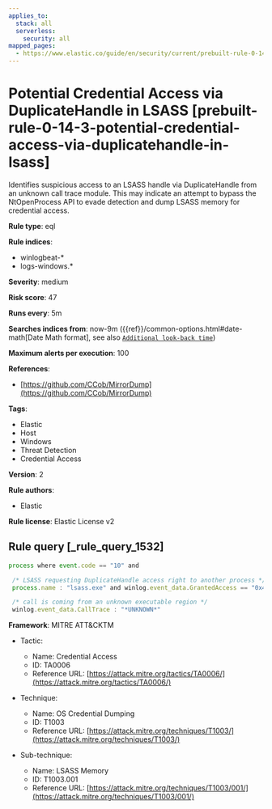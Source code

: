 ```yaml
---
applies_to:
  stack: all
  serverless:
    security: all
mapped_pages:
  - https://www.elastic.co/guide/en/security/current/prebuilt-rule-0-14-3-potential-credential-access-via-duplicatehandle-in-lsass.html
---
```


# Potential Credential Access via DuplicateHandle in LSASS [prebuilt-rule-0-14-3-potential-credential-access-via-duplicatehandle-in-lsass]

Identifies suspicious access to an LSASS handle via DuplicateHandle from an unknown call trace module. This may indicate an attempt to bypass the NtOpenProcess API to evade detection and dump LSASS memory for credential access.

**Rule type**: eql

**Rule indices**:

* winlogbeat-*
* logs-windows.*

**Severity**: medium

**Risk score**: 47

**Runs every**: 5m

**Searches indices from**: now-9m ({{ref}}/common-options.html#date-math[Date Math format], see also [`Additional look-back time`](docs-content://solutions/security/detect-and-alert/create-detection-rule.md#rule-schedule))

**Maximum alerts per execution**: 100

**References**:

* [https://github.com/CCob/MirrorDump](https://github.com/CCob/MirrorDump)

**Tags**:

* Elastic
* Host
* Windows
* Threat Detection
* Credential Access

**Version**: 2

**Rule authors**:

* Elastic

**Rule license**: Elastic License v2

## Rule query [_rule_query_1532]

```js
process where event.code == "10" and

 /* LSASS requesting DuplicateHandle access right to another process */
 process.name : "lsass.exe" and winlog.event_data.GrantedAccess == "0x40" and

 /* call is coming from an unknown executable region */
 winlog.event_data.CallTrace : "*UNKNOWN*"
```

**Framework**: MITRE ATT&CKTM

* Tactic:

    * Name: Credential Access
    * ID: TA0006
    * Reference URL: [https://attack.mitre.org/tactics/TA0006/](https://attack.mitre.org/tactics/TA0006/)

* Technique:

    * Name: OS Credential Dumping
    * ID: T1003
    * Reference URL: [https://attack.mitre.org/techniques/T1003/](https://attack.mitre.org/techniques/T1003/)

* Sub-technique:

    * Name: LSASS Memory
    * ID: T1003.001
    * Reference URL: [https://attack.mitre.org/techniques/T1003/001/](https://attack.mitre.org/techniques/T1003/001/)



